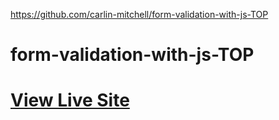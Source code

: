 https://github.com/carlin-mitchell/form-validation-with-js-TOP

# form-validation-with-js-TOP

# [View Live Site](https://carlin-mitchell.github.io/form-validation-with-js-TOP)
